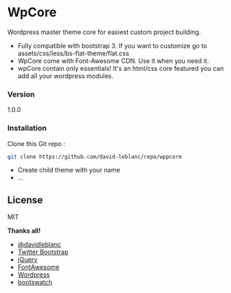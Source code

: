 # WpCore

Wordpress master theme core for easiest custom project building.

  - Fully compatible with bootstrap 3. If you want to customize go to assets/css/less/bs-flat-theme/flat.css
  - WpCore come with Font-Awesome CDN. Use it when you need it.
  - wpCore contain only essentials! It's an html/css core featured you can add all your wordpress modules.

### Version
1.0.0

### Installation

Clone this Git repo :

```sh
git clone https://github.com/david-leblanc/repo/wppcore
```
  - Create child theme with your name
  - ...

License
----

MIT


**Thanks all!**

- [@davidleblanc](http://twitter.com/davidleblanc)
- [Twitter Bootstrap](http://twitter.github.com/bootstrap/)
- [jQuery](http://jquery.com)
- [FontAwesome](http://jquery.com)
- [Wordpress](http://jquery.com)
- [bootswatch](http://jquery.com)